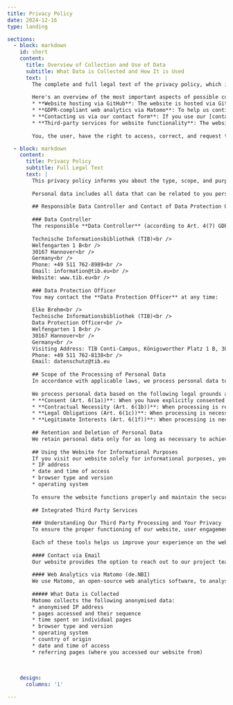 ```yaml
---
title: Privacy Policy
date: 2024-12-16
type: landing

sections:
  - block: markdown
    id: short
    content:
      title: Overview of Collection and Use of Data
      subtitle: What Data is Collected and How It is Used
      text: |
        The complete and full legal text of the privacy policy, which is legally authoritative, can be found below.
        
        Here's an overview of the most important aspects of possible collection and use of personal data when you visit and use this website:
        * **Website hosting via GitHub**: The website is hosted via GitHub, using a service called GitHub Pages. GitHub records information (server logs, including IP addresses (which can be used to infer location), date and time of page loads, pages accessed, referring sites or pages, page visits (number of times a specific site was visited). GitHub may also collect information about the type of device and web browser used to visit the website (as provided by every standard web browser) and GitHub may collect geolocation information beyond the IP address (e.g. if you allow your browser and/or device to share this information). GitHub uses this data for various purposes, including improving service performance and security, analyzing the use of their services, personalizing user experience, complying with legal obligations. More information, including your rights, can be found in [GitHub's privacy statement](https://docs.github.com/en/site-policy/privacy-policies/github-general-privacy-statement). You can check out the [GitHub repository for this website directly on github.com](https://github.com/base4nfdi/pid4nfdi/).
        * **GDPR-compliant web analytics via Matomo**: To help us continuously improve our website and understand how people use it, we use a privacy-focused analytics tool called Matomo. Most important, the tool collects basic usage data anonymously, so no personal data is collected (no cookies are used and no full IP addresses are stored). The data collected includes the subpages you visit, how long you stay, and the type of device and web browser you use (as provided by every standard web browser).  If you have the _Do Not Track_ feature enabled in your browser settings, no data is collected by the tool at all. The website uses the Matomo service from – and therefore makes connections to – the University of Bielefeld (uni-bielefeld.de).
        * **Contacting us via our contact form**: If you use our [contact form](/about/contact/) to contact us, the information you entered into the form is sent to a ticket system with which we manage inquiries, very similar to an email which you sent which is then received by the email server of the recipient. The ticket system is operated by the Technical University of Darmstadt.
        * **Third-party services for website functionality**: The website includes content from – and therefore makes connections to – the services Netlify (netlify.com) and JSDelivr (jsdelivr.net) to include JavaScript and CSS libraries used for some features and the design of the website. No cookies of these services are used.
        
        You, the user, have the right to access, correct, and request the deletion of any personal data in accordance with applicable data protection laws. Please refer to the respective sections in the full privacy policy below.

  - block: markdown
    content:
      title: Privacy Policy
      subtitle: Full Legal Text
      text: |
        This privacy policy informs you about the type, scope, and purpose of the processing of personal data on this website.
        
        Personal data includes all data that can be related to you personally, e.g. name, address, e-mail, or user behaviour. Regarding the terms used, we refer to the definitions in Art. 4 of the General Data Protection Regulation (GDPR).
        
        ## Responsible Data Controller and Contact of Data Protection Officer
        
        ### Data Controller
        The responsible **Data Controller** (according to Art. 4(7) GDPR) is:
        
        Technische Informationsbibliothek (TIB)<br />
        Welfengarten 1 B<br />
        30167 Hannover<br />
        Germany<br />
        Phone: +49 511 762-8989<br />
        Email: information@tib.eu<br />
        Website: www.tib.eu<br />
        
        ### Data Protection Officer
        You may contact the **Data Protection Officer** at any time:
        
        Elke Brehm<br />
        Technische Informationsbibliothek (TIB)<br />
        Data Protection Officer<br />
        Welfengarten 1 B<br />
        30167 Hannover<br />
        Germany<br />
        Visiting Address: TIB Conti-Campus, Königsworther Platz 1 B, 30167 Hannover<br />
        Phone: +49 511 762-8138<br />
        Email: datenschutz@tib.eu
        
        ## Scope of the Processing of Personal Data
        In accordance with applicable laws, we process personal data to the minimal extent necessary for providing our services, improving functionality, and ensuring compliance with legal obligations.
        
        We process personal data based on the following legal grounds as defined in Art. 6 GDPR:
        * **Consent (Art. 6(1a))**: When you have explicitly consented to specific data processing activities.
        * **Contractual Necessity (Art. 6(1b))**: When processing is required for the performance of a contract or pre-contractual arrangements.
        * **Legal Obligations (Art. 6(1c))**: When processing is necessary to fulfill legal responsibilities.
        * **Legitimate Interests (Art. 6(1f))**: When processing is necessary for our legitimate interests, such as ensuring the security of our digital infrastructure, provided this does not override your fundamental rights and freedoms.
        
        ## Retention and Deletion of Personal Data
        We retain personal data only for as long as necessary to achieve the purpose for which it was collected or as mandated by legal retention requirements. Once the retention period expires or the data is no longer needed, we take steps to securely delete or anonymise the data to prevent identification.
        
        ## Using the Website for Informational Purposes
        If you visit our website solely for informational purposes, you may do so without providing any personal data. However, for technical reasons, certain server log data is automatically transmitted by your browser and processed by us. This data may include:
        * IP address
        * date and time of access
        * browser type and version
        * operating system
        
        To ensure the website functions properly and maintain the security of our information technology systems, this data is temporarily stored in log files. The legal basis for this temporary storage is Art. 6(1e) of the GDPR.
        
        ## Integrated Third Party Services
        
        ### Understanding Our Third Party Processing and Your Privacy
        To ensure the proper functioning of our website, user engagement tracking, and content delivery, we work with external service providers for data processing tasks. These providers may collect and analyse user data, such as IP addresses, browser information, and access logs, in compliance with data protection regulations. For example, this data may be used to host the website, monitor user interactions, and gather statistics on page visits or content engagement. All third-party data processing is done transparently, and we implement contracts to ensure that data processing complies with GDPR requirements. The external data processing services are listed below with explanations/examples.
        
        Each of these tools helps us improve your experience on the website, but you always have control over your data. If you have any questions about these services or your privacy, please reach out to our data protection officer.
        
        #### Contact via Email
        Our website provides the option to reach out to our project team or specific team members via email. Depending on the team, you may contact them via their personal email addresses or through a dedicated mailing list. If you choose to contact us through these email addresses or mailing lists, we will collect and process your personal data, such as your name and email address, solely to manage your inquiry or request. This processing is carried out in accordance with Art. 6(1e) of the GDPR, which allows us to process personal data to respond to your communication effectively. Please note that some teams may use multiple mailing list services or email programs to manage communications, and your data will only be used for the inquiry, not shared beyond that.
        
        #### Web Analytics via Matomo (de.NBI)
        We use Matomo, an open-source web analytics software, to analyse the usage of our website and improve its content. This section explains how we collect and process anonymised usage statistics through Matomo, ensuring that your privacy is protected.
        
        ##### What Data is Collected
        Matomo collects the following anonymised data:
        * anonymised IP address
        * pages accessed and their sequence
        * time spent on individual pages
        * browser type and version
        * operating system
        * country of origin
        * date and time of access
        * referring pages (where you accessed our website from)
        
        
        
    design:
      columns: '1'

---
```

